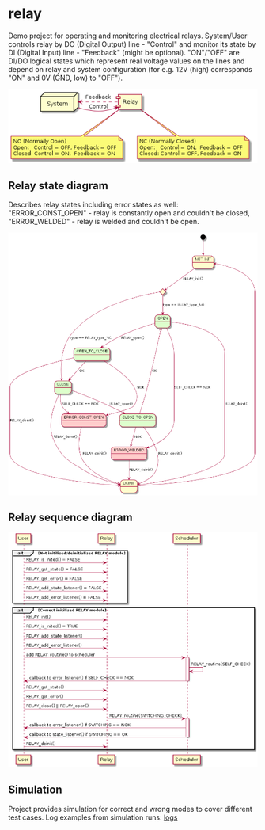 # relay

Demo project for operating and monitoring electrical relays.
System/User controls relay by DO (Digital Output) line - "Control" and monitor its state by DI (Digital Input) line - "Feedback" (might be optional).
"ON"/"OFF" are DI/DO logical states which represent real voltage values on the lines and depend on relay and system configuration (for e.g. 12V (high) corresponds "ON" and  0V (GND, low) to
"OFF").

![](doc/component_diagram.png)

## Relay state diagram
Describes relay states including error states as well: "ERROR_CONST_OPEN" - relay is constantly open and couldn't be closed, "ERROR_WELDED" - relay is welded and couldn't be open.

![](doc/state_diagram.png)

## Relay sequence diagram
![](doc/sequence_diagram.png)

## Simulation
Project provides simulation for correct and wrong modes to cover different test cases.
Log examples from simulation runs: [logs](logs)
